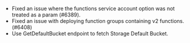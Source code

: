 - Fixed an issue where the functions service account option was not treated as a param (#6389).
- Fixed an issue with deploying function groups containing v2 functions. (#6408)
- Use GetDefaultBucket endpoint to fetch Storage Default Bucket.
